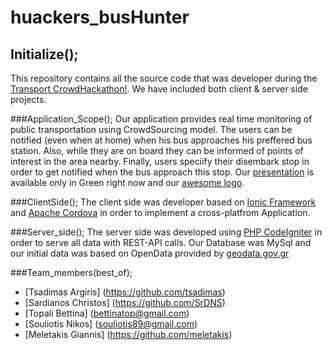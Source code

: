 # huackers_busHunter
## Initialize();
This repository contains all the source code that was developer during the [Transport CrowdHackathon!](http://crowdhackathon.com/transport/).
We have included both client & server side projects.

###Application_Scope();
Our application provides real time monitoring of public transportation using CrowdSourcing model. The users can be notified (even when at home) when his bus approaches his preffered bus station. Also, while they are on board they can be informed of points of interest in the area nearby. Finally, users speciify their disembark stop in order to get notified when the bus approach this stop. 
Our [presentation](https://drive.google.com/open?id=1J3KMxOnJoZVxSxqZzOv5ejt-A9l5VcDVZefvChsFyOA) is available only in Green right now and our [awesome logo](https://drive.google.com/open?id=0BwduKTQoife_RDlEckkxTmFHRXM ).

###ClientSide();
The client side was developer based on [Ionic Framework](http://ionicframework.com/)  and [Apache Cordova](https://cordova.apache.org/) in order to implement a cross-platfrom Application.

###Server_side();
The server side was developed using [PHP CodeIgniter](https://ellislab.com/codeigniter) in order to serve all data with REST-API calls.
Our Database was MySql and our initial data was based on OpenData provided by [geodata.gov.gr](http://geodata.gov.gr/geodata/index.php?option=com_content&view=article&id=28:2011-09-19-11-17-01&catid=1:2010-06-11-13-02-56&Itemid=15)

###Team_members(best_of);
* [Tsadimas Argiris] (https://github.com/tsadimas)
* [Sardianos Christos] (https://github.com/SrDNS)
* [Topali Bettina] (bettinatop@gmail.com)
* [Souliotis Nikos] (souliotis89@gmail.com)
* [Meletakis Giannis] (https://github.com/meletakis)




